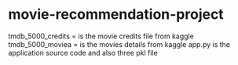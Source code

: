 # movie-recommendation-project

tmdb_5000_credits = is the movie credits file from kaggle
tmdb_5000_moviea = is the movies details from kaggle
app.py is the application source code
and also three pkl file
